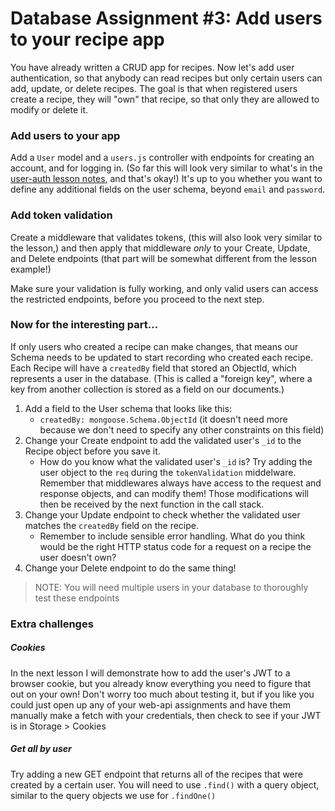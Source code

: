 # Database Assignment #3: Add users to your recipe app

You have already written a CRUD app for recipes. Now let's add user authentication, so that anybody can read recipes but only certain users can add, update, or delete recipes. The goal is that when registered users create a recipe, they will "own" that recipe, so that only they are allowed to modify or delete it.

### Add users to your app

Add a `User` model and a `users.js` controller with endpoints for creating an account, and for logging in. (So far this will look very similar to what's in the [user-auth lesson notes](../user-auth/), and that's okay!) It's up to you whether you want to define any additional fields on the user schema, beyond `email` and `password`.

### Add token validation

Create a middleware that validates tokens, (this will also look very similar to the lesson,) and then apply that middleware _only_ to your Create, Update, and Delete endpoints (that part will be somewhat different from the lesson example!)

Make sure your validation is fully working, and only valid users can access the restricted endpoints, before you proceed to the next step.

### Now for the interesting part...

If only users who created a recipe can make changes, that means our Schema needs to be updated to start recording who created each recipe. Each Recipe will have a `createdBy` field that stored an ObjectId, which represents a user in the database. (This is called a "foreign key", where a key from another collection is stored as a field on our documents.)

1. Add a field to the User schema that looks like this:
   - `createdBy: mongoose.Schema.ObjectId` (it doesn't need more because we don't need to specify any other constraints on this field)
1. Change your Create endpoint to add the validated user's `_id` to the Recipe object before you save it.
   - How do you know what the validated user's `_id` is? Try adding the user object to the `req` during the `tokenValidation` middelware. Remember that middlewares always have access to the request and response objects, and can modify them! Those modifications will then be received by the next function in the call stack.
1. Change your Update endpoint to check whether the validated user matches the `createdBy` field on the recipe.
   - Remember to include sensible error handling. What do you think would be the right HTTP status code for a request on a recipe the user doesn't own?
1. Change your Delete endpoint to do the same thing!

> NOTE: You will need multiple users in your database to thoroughly test these endpoints

### Extra challenges

##### Cookies

In the next lesson I will demonstrate how to add the user's JWT to a browser cookie, but you already know everything you need to figure that out on your own! Don't worry too much about testing it, but if you like you could just open up any of your web-api assignments and have them manually make a fetch with your credentials, then check to see if your JWT is in Storage > Cookies

##### Get all by user

Try adding a new GET endpoint that returns all of the recipes that were created by a certain user. You will need to use `.find()` with a query object, similar to the query objects we use for `.findOne()`
